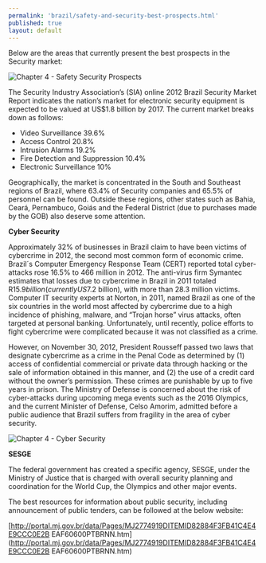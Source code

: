 ```yaml
---
permalink: 'brazil/safety-and-security-best-prospects.html'
published: true
layout: default
---
```

Below are the areas that currently present the best prospects in the Security market:

![Chapter 4 - Safety Security Prospects](../images/chap4-safety-security-prospects.png)

The Security Industry Association’s (SIA) online 2012 Brazil Security Market Report indicates the nation’s market for electronic security equipment is expected to be valued at US$1.8 billion by 2017. The current market breaks down as follows:

* Video Surveillance 39.6%
* Access Control 20.8%
* Intrusion Alarms 19.2%
* Fire Detection and Suppression 10.4%
* Electronic Surveillance 10%

Geographically, the market is concentrated in the South and Southeast regions of Brazil, where 63.4% of Security companies and 65.5% of personnel can be found. Outside these regions, other states such as Bahia, Ceará, Pernambuco, Goiás and the Federal District (due to purchases made by the GOB) also deserve some attention.

**Cyber Security**

Approximately 32% of businesses in Brazil claim to have been victims of cybercrime in 2012, the second most common form of economic crime. Brazil´s Computer Emergency Response Team (CERT) reported total cyber-attacks rose 16.5% to 466 million in 2012. The anti-virus firm Symantec estimates that losses due to cybercrime in Brazil in 2011 totaled R$15.9 billion (currently US$7.2 billion), with more than 28.3 million victims. Computer IT security experts at Norton, in 2011, named Brazil as one of the six countries in the world most affected by cybercrime due to a high incidence of phishing, malware, and “Trojan horse” virus attacks, often targeted at personal banking. Unfortunately, until recently, police efforts to fight cybercrime were complicated because it was not classified as a crime.

However, on November 30, 2012, President Rousseff passed two laws that designate cybercrime as a crime in the Penal Code as determined by (1) access of confidential commercial or private data through hacking or the sale of information obtained in this manner, and (2) the use of a credit card without the owner’s permission. These crimes are punishable by up to five years in prison. The Ministry of Defense is concerned about the risk of cyber-attacks during upcoming mega events such as the 2016 Olympics, and the current Minister of Defense, Celso Amorim, admitted before a public audience that Brazil suffers from fragility in the area of cyber security.

![Chapter 4 - Cyber Security](../images/chap4-cyber-security.png)

**SESGE**

The federal government has created a specific agency, SESGE, under the Ministry of Justice that is charged with overall security planning and coordination for the World Cup, the Olympics and other major events.

The best resources for information about public security, including announcement of public tenders, can be followed at the below website:

[http://portal.mj.gov.br/data/Pages/MJ2774919DITEMID82884F3FB41C4E4E9CCC0E2B EAF60600PTBRNN.htm](http://portal.mj.gov.br/data/Pages/MJ2774919DITEMID82884F3FB41C4E4E9CCC0E2B EAF60600PTBRNN.htm)
